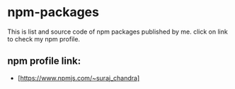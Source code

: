# npm-packages
This is list and source code of npm packages published by me.
click on link to check my npm profile.

## npm profile link:
- [https://www.npmjs.com/~suraj_chandra]
